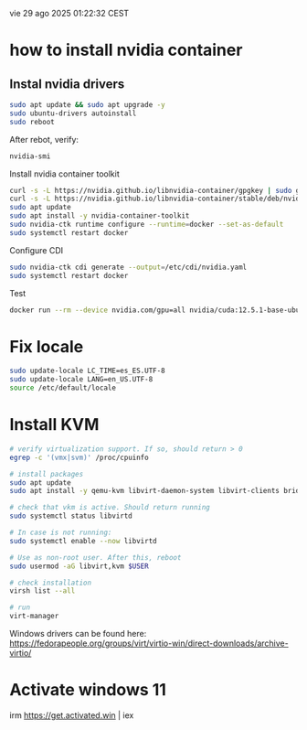 vie 29 ago 2025 01:22:32 CEST
# how to install nvidia container
## Instal nvidia drivers
```bash
sudo apt update && sudo apt upgrade -y
sudo ubuntu-drivers autoinstall
sudo reboot
```
After rebot, verify:


```bash
nvidia-smi
```

Install nvidia container toolkit
```bash
curl -s -L https://nvidia.github.io/libnvidia-container/gpgkey | sudo gpg --dearmor -o /usr/share/keyrings/nvidia-container-toolkit.gpg
curl -s -L https://nvidia.github.io/libnvidia-container/stable/deb/nvidia-container-toolkit.list | sed 's#deb https://#deb [signed-by=/usr/share/keyrings/nvidia-container-toolkit.gpg] https://#' | sudo tee /etc/apt/sources.list.d/nvidia-container-toolkit.list
sudo apt update
sudo apt install -y nvidia-container-toolkit
sudo nvidia-ctk runtime configure --runtime=docker --set-as-default
sudo systemctl restart docker
```

Configure CDI
```bash
sudo nvidia-ctk cdi generate --output=/etc/cdi/nvidia.yaml
sudo systemctl restart docker
```

Test
```bash
docker run --rm --device nvidia.com/gpu=all nvidia/cuda:12.5.1-base-ubuntu22.04 nvidia-smi
```

# Fix locale
```bash
sudo update-locale LC_TIME=es_ES.UTF-8
sudo update-locale LANG=en_US.UTF-8
source /etc/default/locale
```

# Install KVM
```bash
# verify virtualization support. If so, should return > 0
egrep -c '(vmx|svm)' /proc/cpuinfo
```

```bash
# install packages
sudo apt update
sudo apt install -y qemu-kvm libvirt-daemon-system libvirt-clients bridge-utils virt-manager

# check that vkm is active. Should return running
sudo systemctl status libvirtd

# In case is not running:
sudo systemctl enable --now libvirtd

# Use as non-root user. After this, reboot
sudo usermod -aG libvirt,kvm $USER

# check installation
virsh list --all

# run 
virt-manager
```

Windows drivers can be found here:
https://fedorapeople.org/groups/virt/virtio-win/direct-downloads/archive-virtio/

# Activate windows 11
irm https://get.activated.win | iex

